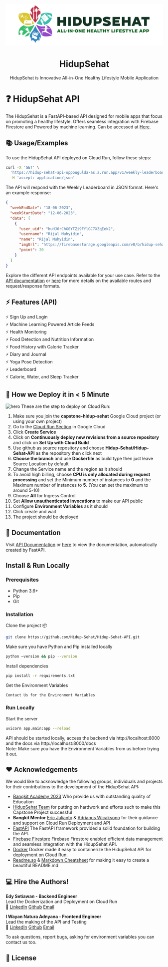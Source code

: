 <p align="center">
  <img src="https://raw.githubusercontent.com/Hidup-Sehat/.github/main/profile/Horizontal%20Logo-whitebg.png" alt="Hidup Sehat Logo">
  <h1 align="center">HidupSehat</h1>
  <p align="center">HidupSehat is Innovative All-in-One Healthy Lifestyle Mobile Application</p>
</p>

# ❓ HidupSehat API

The HidupSehat is a FastAPI-based API designed for mobile apps that focus on promoting a healthy lifestyle. Offers seamless integration with Firebase Firestore and Powered by machine learning. Can be accessed at
[Here](https://hidup-sehat-api-oppougulda-as.a.run.app).

## 📚 Usage/Examples

To use the HidupSehat API deployed on Cloud Run, follow these steps:

```bash
curl -X 'GET' \
  'https://hidup-sehat-api-oppougulda-as.a.run.app/v1/weekly-leaderboard' \
  -H 'accept: application/json'
```

The API will respond with the Weekly Leaderboard in JSON format. Here's an example response:

```json
{
  "weekEndDate": "18-06-2023",
  "weekStartDate": "12-06-2023",
  "data": [
    {
      "user_uid": "buHJ6rChG0YTZi9FflGC7XZqEek2",
      "username": "Rijal Muhyidin",
      "name": "Rijal Muhyidin",
      "imgUrl": "https://firebasestorage.googleapis.com/v0/b/hidup-sehat-server.appspot.com/o/blank-profile.png?alt=media&token=416c3ef1-8c69-453c-b9c6-e35e390102b8&_gl=1*1z115oz*_ga*MjAzMzY5MDczOC4xNjg1MDM0NTY1*_ga_CW55HF8NVT*MTY4NjQxMTQyOC4yNC4xLjE2ODY0MTIyNjUuMC4wLjA.",
      "point": 20
    }
  ]
}
```

Explore the different API endpoints available for your use case. Refer to the [API documentation](https://hidup-sehat-api-oppougulda-as.a.run.app/docs) or [here](https://hidup-sehat-api-production.up.railway.app/docs) for more details on the available routes and request/response formats.

## ⚡ Features (API)

⚡ Sign Up and Login\
⚡ Machine Learning Powered Article Feeds\
⚡ Health Monitoring\
⚡ Food Detection and Nutrition Information\
⚡ Food History with Calorie Tracker\
⚡ Diary and Journal\
⚡ Yoga Pose Detection\
⚡ Leaderboard\
⚡ Calorie, Water, and Sleep Tracker

## 🚀 How we Deploy it in < 5 Minute

![hero](https://firebasestorage.googleapis.com/v0/b/hidup-sehat-server.appspot.com/o/cloudrun_deploy.png?alt=media&token=eb8efece-d119-48db-b948-a2a6517bf25a)
These are the step to deploy on Cloud Run:

1.  Make sure you join the **capstone-hidup-sehat** Google Cloud project (or using your own project)
2.  Go to the [Cloud Run Section](https://console.cloud.google.com/run) in Google Cloud
3.  Click **Create Service**
4.  Click on **Continuously deploy new revisions from a source repository** and click on **Set Up with Cloud Build**
5.  Use github as source repository and choose **Hidup-Sehat/Hidup-Sehat-API** as the repository then click next
6.  **Choose the branch** and use **Dockerfile** as build type then just leave Source Location by default
7.  Change the Service name and the region as it should
8.  To avoid high billing, choose **CPU is only allocated during request processing** and set the Minimum number of instances to **0** and the Maximum number of instances to **5**. (You can set the maximum to around 5-10)
9.  Choose **All** for Ingress Control
10. Set **Allow unauthenticated invocations** to make our API public
11. Configure **Environment Variables** as it should
12. Click create and wait
13. The project should be deployed

## 📖 Documentation

Visit [API Documentation](https://hidup-sehat-api-oppougulda-as.a.run.app/docs) or [here](https://hidup-sehat-api-production.up.railway.app/docs) to view the documentation, automatically created by FastAPI.

## Install & Run Locally

### Prerequisites

- Python 3.6+
- Pip
- Git

### Installation

Clone the project 📦

```bash
git clone https://github.com/Hidup-Sehat/Hidup-Sehat-API.git
```

Make sure you have Python and Pip installed locally

```bash
python –version && pip --version
```

Install dependencies

```bash
pip install -r requirements.txt
```

Get the Environment Variables

```bash
Contact Us for the Environment Variables
```

### Run Locally

Start the server

```bash
uvicorn app.main:app --reload
```

API should be started locally, access the backend via http://localhost:8000 and the docs via http://localhost:8000/docs \
Note: Make sure you have the Environment Variables from us before trying it out.

## ❤️ Acknowledgements

We would like to acknowledge the following groups, individuals and projects for their contributions to the development of the HidupSehat API:

- [Bangkit Academy 2023](https://grow.google/intl/id_id/bangkit/) Who provide us with outstanding quality of Education
- [HidupSehat Team](https://github.com/Hidup-Sehat#our-teams) for putting on hardwork and efforts such to make this Capstone Project successful
- **Bangkit Mentor** [Eric Julianto](twitter.com/algonacci) & [Adrianus Wicaksono](https://www.linkedin.com/in/chuck1z/) for their guidance and support on Cloud Run Deployment and API
- [FastAPI](https://fastapi.tiangolo.com/) The FastAPI framework provided a solid foundation for building the API.
- [Firebase Firestore](https://firebase.google.com/) Firebase Firestore enabled efficient data management and seamless integration with the HidupSehat API.
- [Docker](https://www.docker.com/) Docker made it easy to containerize the HidupSehat API for deployment on Cloud Run.
- [Readme.so](https://readme.so) & [Markdown Cheatsheet](https://github.com/adam-p/markdown-here/wiki/Markdown-Cheatsheet) for making it easy to create a beautiful README.md

## 💻 Hire the Authors!

**Edy Setiawan - Backend Engineer**\
Lead the Dockerization and Deployment on Cloud Run\
💬 [LinkedIn](https://www.linkedin.com/in/e-edsen/) [Github](https://github.com/e-edsen/) [Email](mailto:edy.setiawan213@gmail.com)

**I Wayan Natura Adnyana - Frontend Engineer**\
Lead the making of the API and Testing\
💬 [LinkedIn](https://www.linkedin.com/in/natura-adnyana/) [Github](https://github.com/NaturaAdnyana/)
[Email](mailto:natura538@gmail.com)

To ask questions, report bugs, asking for environment variables you can contact us too.

## 📝 License
